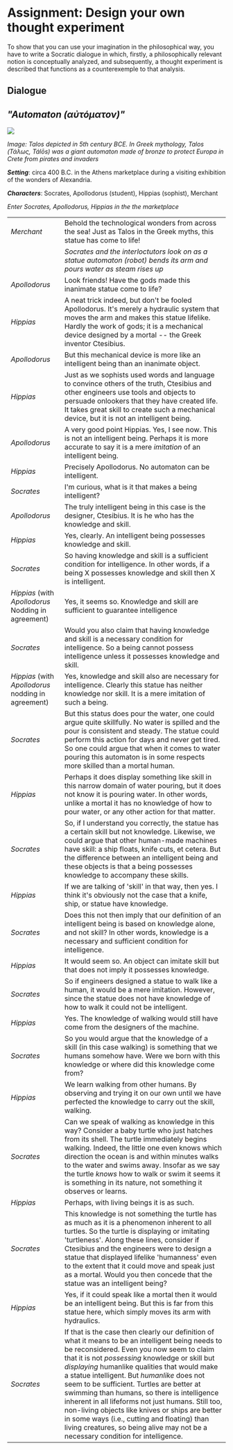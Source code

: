 
# Assignment: Design your own thought experiment

T​o show that you can use your imagination in the philosophical way, you have to write a Socratic dialogue in which, firstly, a philosophically relevant notion is conceptually analyzed, and subsequently, a thought experiment is described that functions as a counterexemple to that analysis.

## Dialogue
## *"Automaton (αὐτόματον)"*

![](https://upload.wikimedia.org/wikipedia/commons/thumb/5/50/Vaso_di_Talos_particolare.JPG/220px-Vaso_di_Talos_particolare.JPG)  

*Image: Talos depicted in 5th century BCE. In Greek mythology, Talos (Τάλως, Tálōs) was a giant automaton made of bronze to protect Europa in Crete from pirates and invaders*
   
***Setting***: circa 400 B.C. in the Athens marketplace during a visiting exhibition of the wonders of Alexandria.

***Characters***: Socrates, Apollodorus (student), Hippias (sophist), Merchant

*Enter Socrates, Apollodorus, Hippias in the the marketplace*

|||
|---|---|
| *Merchant* | Behold the technological wonders from across the sea! Just as Talos in the Greek myths, this statue has come to life! |
|| *Socrates and the interloctutors look on as a statue automaton (robot) bends its arm and pours water as steam rises up* |
| *Apollodorus* | Look friends! Have the gods made this inanimate statue come to life? |
| *Hippias* | A neat trick indeed, but don't be fooled Apollodorus. It's merely a hydraulic system that moves the arm and makes this statue lifelike. Hardly the work of gods; it is a mechanical device designed by a mortal -- the Greek inventor Ctesibius. |
| *Apollodorus* | But this mechanical device is more like an intelligent being than an inanimate object. |
| *Hippias* | Just as we sophists used words and language to convince others of the truth, Ctesibius and other engineers use tools and objects to persuade onlookers that they have created life. It takes great skill to create such a mechanical device, but it is not an intelligent being. |
| *Apollodorus* | A very good point Hippias. Yes, I see now. This is not an intelligent being. Perhaps it is more accurate to say it is a mere _imitation_ of an intelligent being. |
| *Hippias* | Precisely Apollodorus. No automaton can be intelligent. |
| *Socrates* | I'm curious, what is it that makes a being intelligent? |
| *Apollodorus* | The truly intelligent being in this case is the designer, Ctesibius. It is he who has the knowledge and skill. |
| *Hippias* | Yes, clearly. An intelligent being possesses knowledge and skill. |       
| *Socrates* | So having knowledge and skill is a sufficient condition for intelligence. In other words, if a being X possesses knowledge and skill then X is intelligent. |
| *Hippias*  (with *Apollodorus* Nodding in agreement) | Yes, it seems so. Knowledge and skill are sufficient to guarantee intelligence |
| *Socrates* | Would you also claim that having knowledge and skill is a necessary condition for intelligence. So a being cannot possess intelligence unless it possesses knowledge and skill. |
| *Hippias*  (with *Apollodorus* nodding in agreement) | Yes, knowledge and skill also are necessary for intelligence. Clearly this statue has neither knowledge nor skill. It is a mere imitation of such a being. |
| *Socrates* | But this status does pour the water, one could argue quite skillfully. No water is spilled and the pour is consistent and steady. The statue could perform this action for days and never get tired. So one could argue that when it comes to water pouring this automaton is in some respects more skilled than a mortal human. |
| *Hippias* | Perhaps it does display something like skill in this narrow domain of water pouring, but it does not know it is pouring water. In other words, unlike a mortal it has no knowledge of how to pour water, or any other action for that matter. |
| *Socrates* | So, if I understand you correctly, the statue has a certain skill but not knowledge. Likewise, we could argue that other human-made machines have skill: a ship floats, knife cuts, et cetera. But the difference between an intelligent being and these objects is that a being possesses knowledge to accompany these skills. |
| *Hippias* | If we are talking of 'skill' in that way, then yes. I think it's obviously not the case that a knife, ship, or statue have knowledge. |
| *Socrates* | Does this not then imply that our definition of an intelligent being is based on knowledge alone, and not skill? In other words, knowledge is a necessary and sufficient condition for intelligence. |
| *Hippias* | It would seem so. An object can imitate skill but that does not imply it possesses knowledge. |
| *Socrates* | So if engineers designed a statue to walk like a human, it would be a mere imitation. However, since the statue does not have knowledge of how to walk it could not be intelligent. |
| *Hippias* | Yes. The knowledge of walking would still have come from the designers of the machine. |
| *Socrates* | So you would argue that the knowledge of a skill (in this case walking) is something that we humans somehow have. Were we born with this knowledge or where did this knowledge come from? |
| *Hippias* | We learn walking from other humans. By observing and trying it on our own until we have perfected the knowledge to carry out the skill, walking. |
| *Socrates* | Can we speak of walking as knowledge in this way? Consider a baby turtle who just hatches from its shell. The turtle immediately begins walking. Indeed, the little one even knows which direction the ocean is and within minutes walks to the water and swims away. Insofar as we say the turtle _knows_ how to walk or swim it seems it is something in its nature, not something it observes or learns. |
| *Hippias* | Perhaps, with living beings it is as such. |
| *Socrates* | This knowledge is not something the turtle has as much as it is a phenomenon inherent to all turtles. So the turtle is displaying or imitating 'turtleness'. Along these lines, consider if Ctesibius and the engineers were to design a statue that displayed lifelike 'humanness' even to the extent that it could move and speak just as a mortal. Would you then concede that the statue was an intelligent being?  |
| *Hippias* | Yes, if it could speak like a mortal then it would be an intelligent being. But this is far from this statue here, which simply moves its arm with hydraulics. |
| *Socrates* | If that is the case then clearly our definition of what it means to be an intelligent being needs to be reconsidered. Even you now seem to claim that it is not *possessing* knowledge or skill but *displaying* humanlike qualities that would make a statue intelligent. But *humanlike* does not seem to be sufficient. Turtles are better at swimming than humans, so there is intelligence inherent in all lifeforms not just humans. Still too, non-living objects like knives or ships are better in some ways (i.e., cutting and floating) than living creatures, so being alive may not be a necessary condition for intelligence. |